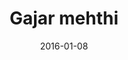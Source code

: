 ---
title: Gajar mehthi
subtitle: 
layout: default
modal-id: 11
date: 2016-01-08
img: cb8.jpg
thumbnail: cb8.jpg
alt: image-alt
project-date: January 2016
client: Start Bootstrap
category: Dishes
description: 
---
